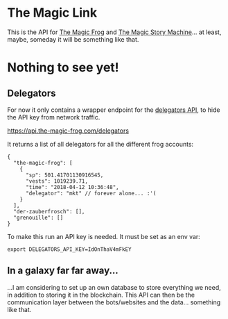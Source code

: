 # The Magic Link

This is the API for [The Magic Frog](https://github.com/mktcode/the-magic-frog) and [The Magic Story Machine](https://github.com/mktcode/the-magic-story-machine)... at least, maybe, someday it will be something like that.

# Nothing to see yet!

## Delegators

For now it only contains a wrapper endpoint for the [delegators API](https://helloacm.com/tools/steemit/delegators/), to hide the API key from network traffic.

https://api.the-magic-frog.com/delegators

It returns a list of all delegators for all the different frog accounts:

```
{
  "the-magic-frog": [
    {
      "sp": 501.41701130916545,
      "vests": 1019239.71,
      "time": "2018-04-12 10:36:48",
      "delegator": "mkt" // forever alone... :'(
    }
  ],
  "der-zauberfrosch": [],
  "grenouille": []
}
```

To make this run an API key is needed. It must be set as an env var:

```
export DELEGATORS_API_KEY=IdOnThaV4mFkEY
```

## In a galaxy far far away...

...I am considering to set up an own database to store everything we need, in addition to storing it in the blockchain.
This API can then be the communication layer between the bots/websites and the data... something like that.